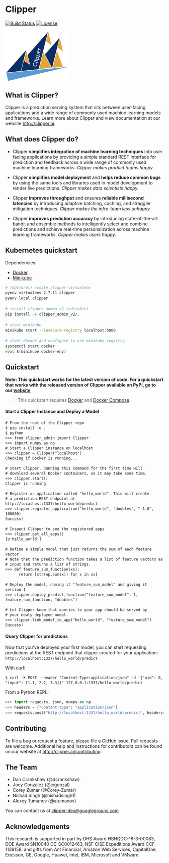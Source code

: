 # Clipper

[![Build Status](https://amplab.cs.berkeley.edu/jenkins/buildStatus/icon?job=Clipper)](https://amplab.cs.berkeley.edu/jenkins/job/Clipper/) [![License](https://img.shields.io/badge/License-Apache%202.0-blue.svg)](https://opensource.org/licenses/Apache-2.0)


<img src="images/clipper-logo.png" width="200">


## What is Clipper?

Clipper is a prediction serving system that sits between user-facing applications and a wide range of commonly used machine learning models and frameworks. Learn more about Clipper and view documentation at our website <http://clipper.ai>.

## What does Clipper do?

* Clipper **simplifies integration of machine learning techniques** into user facing applications by providing a simple standard REST interface for prediction and feedback across a wide range of commonly used machine learning frameworks.  *Clipper makes product teams happy.*


* Clipper **simplifies model deployment** and **helps reduce common bugs** by using the same tools and libraries used in model development to render live predictions.  *Clipper makes data scientists happy.*



* Clipper **improves throughput** and ensures **reliable millisecond latencies** by introducing adaptive batching, caching, and straggler mitigation techniques.  *Clipper makes the infra-team less unhappy.*

* Clipper **improves prediction accuracy** by introducing state-of-the-art bandit and ensemble methods to intelligently select and combine predictions and achieve real-time personalization across machine learning frameworks.  *Clipper makes users happy.*

## Kubernetes quickstart

Dependencies:

 * [Docker](https://www.docker.com/)
 * [Minikube](https://github.com/kubernetes/minikube/releases)

```bash
# (Optional) create clipper virtualenv
pyenv virtualenv 2.7.11 clipper
pyenv local clipper

# install clipper_admin_v2 (editable)
pip install -e clipper_admin_v2/.

# start minikube
minikube start --insecure-registry localhost:5000

# start docker and configure to use minikube registry
systemctl start docker
eval $(minikube docker-env)
```


## Quickstart

**Note: This quickstart works for the latest version of code. For a quickstart that works with the released version of Clipper available on PyPi, go to our [website](http://clipper.ai/overview/quickstart/)**

> This quickstart requires [Docker](https://www.docker.com/) and [Docker Compose](https://docs.docker.com/compose/).


#### Start a Clipper Instance and Deploy a Model

```
# From the root of the Clipper repo
$ pip install -e .
$ python
>>> from clipper_admin import Clipper
>>> import numpy as np
# Start a Clipper instance on localhost
>>> clipper = Clipper("localhost")
Checking if Docker is running...

# Start Clipper. Running this command for the first time will
# download several Docker containers, so it may take some time.
>>> clipper.start()
Clipper is running

# Register an application called "hello_world". This will create
# a prediction REST endpoint at http://localhost:1337/hello_world/predict
>>> clipper.register_application("hello_world", "doubles", "-1.0", 100000)
Success!

# Inspect Clipper to see the registered apps
>>> clipper.get_all_apps()
[u'hello_world']

# Define a simple model that just returns the sum of each feature vector.
# Note that the prediction function takes a list of feature vectors as
# input and returns a list of strings.
>>> def feature_sum_function(xs):
      return [str(np.sum(x)) for x in xs]

# Deploy the model, naming it "feature_sum_model" and giving it version 1
>>> clipper.deploy_predict_function("feature_sum_model", 1, feature_sum_function, "doubles")

# Let Clipper know that queries to your app should be served by
# your newly deployed model.
>>> clipper.link_model_to_app("hello_world", "feature_sum_model")
Success!

```

#### Query Clipper for predictions


Now that you've deployed your first model, you can start requesting predictions at the
REST endpoint that clipper created for your application:
`http://localhost:1337/hello_world/predict`

With curl:


```console
$ curl -X POST --header "Content-Type:application/json" -d '{"uid": 0, "input": [1.1, 2.2, 3.3]}' 127.0.0.1:1337/hello_world/predict
```

From a Python REPL:

```py
>>> import requests, json, numpy as np
>>> headers = {"Content-type": "application/json"}
>>> requests.post("http://localhost:1337/hello_world/predict", headers=headers, data=json.dumps({"uid": 0, "input": list(np.random.random(10))})).json()
```


## Contributing

To file a bug or request a feature, please file a GitHub issue. Pull requests are welcome. Additional help and instructions
for contributors can be found on our website at <http://clipper.ai/contributing>.

## The Team

+ Dan Crankshaw (@dcrankshaw)
+ Joey Gonzalez (@jegonzal)
+ Corey Zumar (@Corey-Zumar)
+ Nishad Singh (@nishadsingh1)
+ Alexey Tumanov (@atumanov)

You can contact us at <clipper-dev@googlegroups.com>

## Acknowledgements

This research is supported in part by DHS Award HSHQDC-16-3-00083, DOE Award SN10040 DE-SC0012463, NSF CISE Expeditions Award CCF-1139158, and gifts from Ant Financial, Amazon Web Services, CapitalOne, Ericsson, GE, Google, Huawei, Intel, IBM, Microsoft and VMware.
